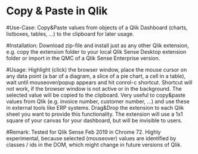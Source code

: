 # Copy & Paste in Qlik

#Use-Case:
Copy&Paste values from objects of a Qlik Dashboard (charts, listboxes, tables, ...) to the clipboard for later usage.

#Installation:
Download zip-file and install just as any other Qlik extension, e.g. copy the extension folder to your local Qlik Sense Desktop extension folder or import in the QMC of a Qlik Sense Enterprise version.

#Usage:
Highlight (click) the browser window, place the mouse cursor on any data point (a bar of a diagram, a slice of a pie chart, a cell in a table), wait until mouseover/popup appears and hit conrol-c shortcut. Shortcut will not work, if the browser window is not active or in the background.
The selected value will be copied to the clipboard. Very useful to copy&paste values from Qlik (e.g. invoice number, customer number, ...) and use these in external tools like ERP systems.
Drag&Drop the extension to each Qlik sheet you want to provide this functionality. The extension will use a 1x1 square of your canvas for your dashboard, but will be invisible to users.


#Remark:
Tested for Qlik Sense Feb 2019 in Chrome 72. Highly experimental, because selected (mouseover) values are identified by classes / ids in the DOM, which might change in future versions of Qlik.

